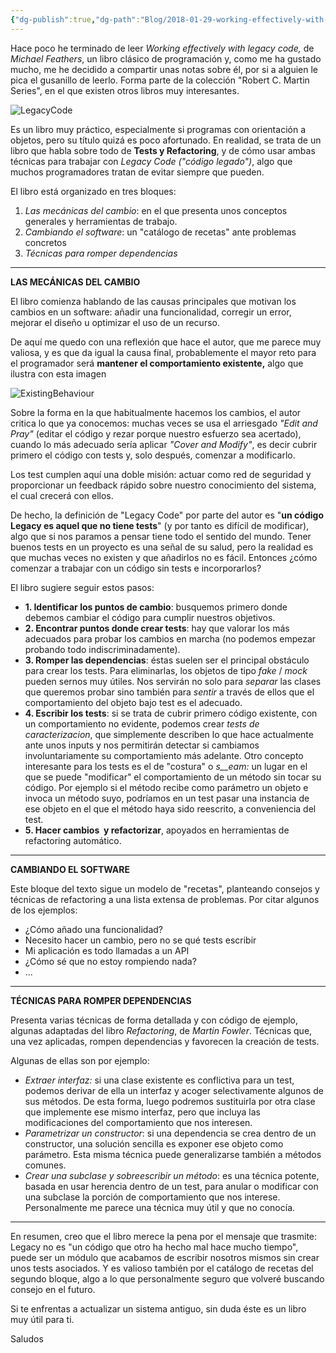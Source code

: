 ```yaml
---
{"dg-publish":true,"dg-path":"Blog/2018-01-29-working-effectively-with-legacy-code/index.md","permalink":"/blog/2018-01-29-working-effectively-with-legacy-code/index/","title":"Working effectively with legacy code","tags":["refactoring","tests"]}
---
```



Hace poco he terminado de leer _Working effectively with legacy code,_ de _Michael Feathers_, un libro clásico de programación y, como me ha gustado mucho, me he decidido a compartir unas notas sobre él, por si a alguien le pica el gusanillo de leerlo. Forma parte de la colección "Robert C. Martin Series", en el que existen otros libros muy interesantes.

![LegacyCode](/img/user/Me/Blog/2018-01-29-working-effectively-with-legacy-code/images/legacycode1.jpg)

Es un libro muy práctico, especialmente si programas con orientación a objetos, pero su título quizá es poco afortunado. En realidad, se trata de un libro que habla sobre todo de **Tests y Refactoring**, y de cómo usar ambas técnicas para trabajar con _Legacy Code ("código legado")_, algo que muchos programadores tratan de evitar siempre que pueden.

El libro está organizado en tres bloques:

1. _Las mecánicas del cambio_: en el que presenta unos conceptos generales y herramientas de trabajo.
2. _Cambiando el software_: un "catálogo de recetas" ante problemas concretos
3. _Técnicas para romper dependencias_

* * *

**LAS MECÁNICAS DEL CAMBIO**

El libro comienza hablando de las causas principales que motivan los cambios en un software: añadir una funcionalidad, corregir un error, mejorar el diseño u optimizar el uso de un recurso.

De aquí me quedo con una reflexión que hace el autor, que me parece muy valiosa, y es que da igual la causa final, probablemente el mayor reto para el programador será **mantener el comportamiento existente,** algo que ilustra con esta imagen

![ExistingBehaviour](/img/user/Me/Blog/2018-01-29-working-effectively-with-legacy-code/images/existingbehaviour.png)

Sobre la forma en la que habitualmente hacemos los cambios, el autor critica lo que ya conocemos: muchas veces se usa el arriesgado _"Edit and Pray"_ (editar el código y rezar porque nuestro esfuerzo sea acertado), cuando lo más adecuado sería aplicar _"Cover and Modify"_, es decir cubrir primero el código con tests y, solo después, comenzar a modificarlo.

Los test cumplen aquí una doble misión: actuar como red de seguridad y proporcionar un feedback rápido sobre nuestro conocimiento del sistema, el cual crecerá con ellos.

De hecho, la definición de "Legacy Code" por parte del autor es "**un código Legacy es aquel que no tiene tests**" (y por tanto es difícil de modificar), algo que si nos paramos a pensar tiene todo el sentido del mundo. Tener buenos tests en un proyecto es una señal de su salud, pero la realidad es que muchas veces no existen y que añadirlos no es fácil. Entonces ¿cómo comenzar a trabajar con un código sin tests e incorporarlos?

El libro sugiere seguir estos pasos:

- **1\. Identificar los puntos de cambio**: busquemos primero donde debemos cambiar el código para cumplir nuestros objetivos.
- **2\. Encontrar puntos donde crear tests**: hay que valorar los más adecuados para probar los cambios en marcha (no podemos empezar probando todo indiscriminadamente).
- **3\. Romper las dependencias**: éstas suelen ser el principal obstáculo para crear los tests. Para eliminarlas, los objetos de tipo _fake_ / _mock_ pueden sernos muy útiles. Nos servirán no solo para _separar_ las clases que queremos probar sino también para _sentir_ a través de ellos que el comportamiento del objeto bajo test es el adecuado.
- **4\. Escribir los tests**: si se trata de cubrir primero código existente, con un comportamiento no evidente, podemos crear _tests de caracterizacion_, que simplemente describen lo que hace actualmente ante unos inputs y nos permitirán detectar si cambiamos involuntariamente su comportamiento más adelante. Otro concepto interesante para los tests es el de "costura" o _s__eam:_ un lugar en el que se puede "modificar" el comportamiento de un método sin tocar su código. Por ejemplo si el método recibe como parámetro un objeto e invoca un método suyo, podríamos en un test pasar una instancia de ese objeto en el que el método haya sido reescrito, a conveniencia del test.
- **5\. Hacer cambios  y refactorizar**, apoyados en herramientas de refactoring automático.

* * *

**CAMBIANDO EL SOFTWARE**

Este bloque del texto sigue un modelo de "recetas", planteando consejos y técnicas de refactoring a una lista extensa de problemas. Por citar algunos de los ejemplos:

- ¿Cómo añado una funcionalidad?
- Necesito hacer un cambio, pero no se qué tests escribir
- Mi aplicación es todo llamadas a un API
- ¿Cómo sé que no estoy rompiendo nada?
- ...

* * *

**TÉCNICAS PARA ROMPER DEPENDENCIAS**

Presenta varias técnicas de forma detallada y con código de ejemplo, algunas adaptadas del libro _Refactoring_, de _Martin Fowler_. Técnicas que, una vez aplicadas, rompen dependencias y favorecen la creación de tests.

Algunas de ellas son por ejemplo:

- _Extraer interfaz:_ si una clase existente es conflictiva para un test, podemos derivar de ella un interfaz y acoger selectivamente algunos de sus métodos. De esta forma, luego podremos sustituirla por otra clase que implemente ese mismo interfaz, pero que incluya las modificaciones del comportamiento que nos interesen.
- _Parametrizar un constructor_: si una dependencia se crea dentro de un constructor, una solución sencilla es exponer ese objeto como parámetro. Esta misma técnica puede generalizarse también a métodos comunes.
- _Crear una subclase y sobreescribir un método_: es una técnica potente, basada en usar herencia dentro de un test, para anular o modificar con una subclase la porción de comportamiento que nos interese. Personalmente me parece una técnica muy útil y que no conocía.

* * *

En resumen, creo que el libro merece la pena por el mensaje que trasmite: Legacy no es "un código que otro ha hecho mal hace mucho tiempo", puede ser un módulo que acabamos de escribir nosotros mismos sin crear unos tests asociados. Y es valioso también por el catálogo de recetas del segundo bloque, algo a lo que personalmente seguro que volveré buscando consejo en el futuro.

Si te enfrentas a actualizar un sistema antiguo, sin duda éste es un libro muy útil para ti.

Saludos
